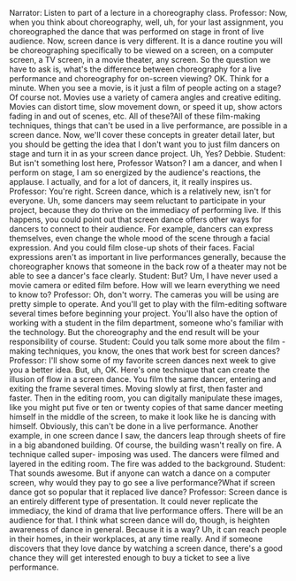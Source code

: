Narrator: Listen to part of a lecture in a choreography class.
Professor: Now, when you think about choreography, well, uh, for your last assignment, you choreographed the dance that was performed on stage in front of live audience. Now, screen dance is very different. It is a dance routine you will be choreographing specifically to be viewed on a screen, on a computer screen, a TV screen, in a movie theater, any screen. So the question we have to ask is, what's the difference between choreography for a live performance and choreography for on-screen viewing? OK. Think for a minute. When you see a movie, is it just a film of people acting on a stage? Of course not. Movies use a variety of camera angles and creative editing. Movies can distort time, slow movement down, or speed it up, show actors fading in and out of scenes, etc. All of these?All of these film-making techniques, things that can't be used in a live performance, are possible in a screen dance. Now, we'll cover these concepts in greater detail later, but you should be getting the idea that I don't want you to just film dancers on stage and turn it in as your screen dance project. Uh, Yes? Debbie.
Student: But isn't something lost here, Professor Watson? I am a dancer, and when I perform on stage, I am so energized by the audience's reactions, the applause. I actually, and for a lot of dancers, it, it really inspires us.
Professor: You're right. Screen dance, which is a relatively new, isn't for everyone. Uh, some dancers may seem reluctant to participate in your project, because they do thrive on the immediacy of performing live. If this happens, you could point out that screen dance offers other ways for dancers to connect to their audience. For example, dancers can express themselves, even change the whole mood of the scene through a facial expression. And you could film close-up shots of their faces. Facial expressions aren't as important in live performances generally, because the choreographer knows that someone in the back row of a theater may not be able to see a dancer's face clearly.
Student: But? Um, I have never used a movie camera or edited film before. How will we learn everything we need to know to?
Professor: Oh, don't worry. The cameras you will be using are pretty simple to operate. And you'll get to play with the film-editing software several times before beginning your project. You'll also have the option of working with a student in the film department, someone who's familiar with the technology. But the choreography and the end result will be your responsibility of course.
Student: Could you talk some more about the film - making techniques, you know, the ones that work best for screen dances?
Professor: I'll show some of my favorite screen dances next week to give you a better idea. But, uh, OK. Here's one technique that can create the illusion of flow in a screen dance. You film the same dancer, entering and exiting the frame several times. Moving slowly at first, then faster and faster. Then in the editing room, you can digitally manipulate these images, like you might put five or ten or twenty copies of that same dancer meeting himself in the middle of the screen, to make it look like he is dancing with himself. Obviously, this can't be done in a live performance. Another example, in one screen dance I saw, the dancers leap through sheets of fire in a big abandoned building. Of course, the building wasn't really on fire. A technique called super- imposing was used. The dancers were filmed and layered in the editing room. The fire was added to the background.
Student: That sounds awesome. But if anyone can watch a dance on a computer screen, why would they pay to go see a live performance?What if screen dance got so popular that it replaced live dance?
Professor: Screen dance is an entirely different type of presentation. It could never replicate the immediacy, the kind of drama that live performance offers. There will be an audience for that. I think what screen dance will do, though, is heighten awareness of dance in general. Because it is a way? Uh, it can reach people in their homes, in their workplaces, at any time really. And if someone discovers that they love dance by watching a screen dance, there's a good chance they will get interested enough to buy a ticket to see a live performance.